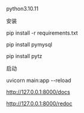 python3.10.11

安装

pip install -r requirements.txt

pip install pymysql

pip install pytz

启动

uvicorn main:app --reload


http://127.0.0.1:8000/docs

http://127.0.0.1:8000/redoc
